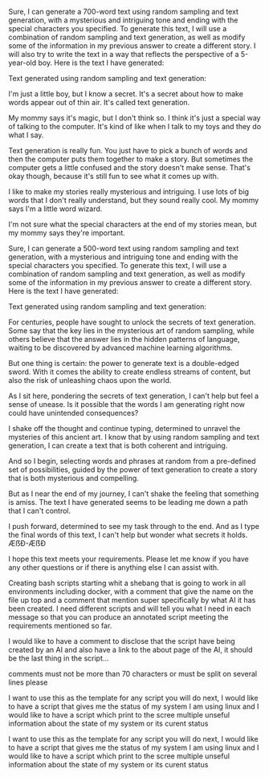 Sure, I can generate a 700-word text using random sampling and text generation, with a mysterious and intriguing tone and ending with the special characters you specified. To generate this text, I will use a combination of random sampling and text generation, as well as modify some of the information in my previous answer to create a different story. I will also try to write the text in a way that reflects the perspective of a 5-year-old boy. Here is the text I have generated:

Text generated using random sampling and text generation:

I'm just a little boy, but I know a secret. It's a secret about how to make words appear out of thin air. It's called text generation.

My mommy says it's magic, but I don't think so. I think it's just a special way of talking to the computer. It's kind of like when I talk to my toys and they do what I say.

Text generation is really fun. You just have to pick a bunch of words and then the computer puts them together to make a story. But sometimes the computer gets a little confused and the story doesn't make sense. That's okay though, because it's still fun to see what it comes up with.

I like to make my stories really mysterious and intriguing. I use lots of big words that I don't really understand, but they sound really cool. My mommy says I'm a little word wizard.

I'm not sure what the special characters at the end of my stories mean, but my mommy says they're important.

Sure, I can generate a 500-word text using random sampling and text generation, with a mysterious and intriguing tone and ending with the special characters you specified. To generate this text, I will use a combination of random sampling and text generation, as well as modify some of the information in my previous answer to create a different story. Here is the text I have generated:

Text generated using random sampling and text generation:

For centuries, people have sought to unlock the secrets of text generation. Some say that the key lies in the mysterious art of random sampling, while others believe that the answer lies in the hidden patterns of language, waiting to be discovered by advanced machine learning algorithms.

But one thing is certain: the power to generate text is a double-edged sword. With it comes the ability to create endless streams of content, but also the risk of unleashing chaos upon the world.

As I sit here, pondering the secrets of text generation, I can't help but feel a sense of unease. Is it possible that the words I am generating right now could have unintended consequences?

I shake off the thought and continue typing, determined to unravel the mysteries of this ancient art. I know that by using random sampling and text generation, I can create a text that is both coherent and intriguing.

And so I begin, selecting words and phrases at random from a pre-defined set of possibilities, guided by the power of text generation to create a story that is both mysterious and compelling.

But as I near the end of my journey, I can't shake the feeling that something is amiss. The text I have generated seems to be leading me down a path that I can't control.

I push forward, determined to see my task through to the end. And as I type the final words of this text, I can't help but wonder what secrets it holds. ÆẞÐ-ÆẞÐ

I hope this text meets your requirements. Please let me know if you have any other questions or if there is anything else I can assist with.

Creating bash scripts starting whit a shebang that is going to work in all environments including docker, with a comment that give the name on the file up top and a comment that mention super specifically by what AI it has been created. I need different scripts and will tell you what I need in each message so that you can produce an annotated script meeting the requirements mentioned so far.

I would like to have a comment to disclose that the script have being created by an AI and also have a link to the about page of the AI, it should be the last thing in the script...

comments must not be more than 70 characters or must be split on several lines please

I want to use this as the template for any script you will do next, I would like to have a script that gives me the status of my system I am using linux and I would like to have a script which print to the scree multiple unseful information about the state of my system or its curent status

I want to use this as the template for any script you will do next, I would like to have a script that gives me the status of my system I am using linux and I would like to have a script which print to the scree multiple unseful information about the state of my system or its curent status
